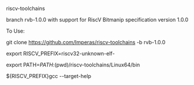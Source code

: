 riscv-toolchains

branch rvb-1.0.0 with support for RiscV Bitmanip specification version 1.0.0 

To Use:

git clone https://github.com/Imperas/riscv-toolchains -b rvb-1.0.0


export RISCV_PREFIX=riscv32-unknown-elf-

export PATH=${PATH}:$(pwd)/riscv-toolchains/Linux64/bin


${RISCV_PREFIX}gcc --target-help

